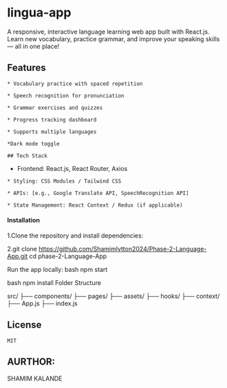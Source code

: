 # lingua-app

A responsive, interactive language learning web app built with React.js. Learn new vocabulary, practice grammar, and improve your speaking skills — all in one place!

## Features
    

    * Vocabulary practice with spaced repetition

    * Speech recognition for pronunciation

    * Grammar exercises and quizzes

    * Progress tracking dashboard

    * Supports multiple languages

    *Dark mode toggle
    
    ## Tech Stack

   * Frontend: React.js, React Router, Axios

    * Styling: CSS Modules / Tailwind CSS 

    * APIs: [e.g., Google Translate API, SpeechRecognition API]

    * State Management: React Context / Redux (if applicable)
    
#### Installation

1.Clone the repository and install dependencies:

2.git clone https://github.com/Shamimlytton2024/Phase-2-Language-App.git cd phase-2-Language-App

Run the app locally: bash npm start

bash npm install
Folder Structure

src/ ├── components/ ├── pages/ ├── assets/ ├── hooks/ ├── context/ ├── App.js ├── index.js

## License
    MIT

## AURTHOR: 
SHAMIM KALANDE

